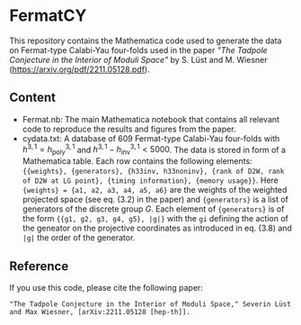# FermatCY

This repository contains the Mathematica code used to generate the data on Fermat-type Calabi-Yau four-folds used in the paper <i>"The Tadpole Conjecture in the Interior of Moduli Space"</i> by S. Lüst and M. Wiesner (https://arxiv.org/pdf/2211.05128.pdf).

## Content

- Fermat.nb: The main Mathematica notebook that contains all relevant code to reproduce the results and figures from the paper.
- cydata.txt: A database of 609 Fermat-type Calabi-Yau four-folds with $h^{3,1}=h_\text{poly}^{3,1}$ and $h^{3,1} - h_\text{inv}^{3,1} < 5000$.
  The data is stored in form of a Mathematica table. Each row contains the following elements: `{{weights}, {generators}, {h33inv, h33noninv}, {rank of D2W, rank of D2W at LG point}, {timing information}, {memory usage}}`.
  Here `{weights} = {a1, a2, a3, a4, a5, a6}` are the weights of the weighted projected space (see eq. (3.2) in the paper) and `{generators}` is a list of generators of the discrete group $G$.
  Each element of `{generators}` is of the form `{{g1, g2, g3, g4, g5}, |g|}` with the `gi` defining the action of the geneator on the projective coordinates as introduced in eq. (3.8) and `|g|` the order of the generator.
  

## Reference
If you use this code, please cite the following paper:
```
"The Tadpole Conjecture in the Interior of Moduli Space," Severin Lüst and Max Wiesner, [arXiv:2211.05128 [hep-th]].
``` 
